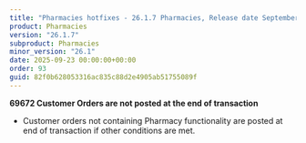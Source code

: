 ```yaml
---
title: "Pharmacies hotfixes - 26.1.7 Pharmacies, Release date September 23, 2025 - Hotfixes"
product: Pharmacies
version: "26.1.7"
subproduct: Pharmacies
minor_version: "26.1"
date: 2025-09-23 00:00:00+00:00
order: 93
guid: 82f0b628053316ac835c88d2e4905ab51755089f
---
```


<div><strong>69672 Customer Orders are not posted at the end of transaction</strong>
<ul><li>Customer orders not containing Pharmacy functionality are posted at end of transaction if other conditions are met.</li></ul></div>
